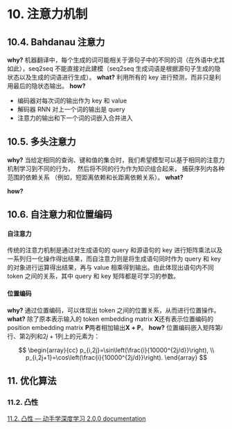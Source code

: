 # 10. 注意力机制

## 10.4. Bahdanau 注意力

**why?**
机器翻译中，每个生成的词可能相关于源句子中的不同的词（在外语中尤其如此），seq2seq 不能直接对此建模（seq2seq 生成词语是根据源句子生成的隐状态以及生成的词语进行生成）。
**what?**
利用所有的 key 进行预测，而非只是利用最后的隐状态输出。
**how?**

- 编码器对每次词的输出作为 key 和 value
- 解码器 RNN 对上一个词的输出是 query
- 注意力的输出和下一个词的词嵌入合并进入

## 10.5. 多头注意力

**why?**
当给定相同的查询、键和值的集合时，我们希望模型可以基于相同的注意力机制学习到不同的行为，  然后将不同的行为作为知识组合起来， 捕获序列内各种范围的依赖关系 （例如，短距离依赖和长距离依赖关系）。
**what?**

**how?**

## 10.6. 自注意力和位置编码

#### 自注意力

传统的注意力机制是通过对生成语句的 query 和源语句的 key 进行矩阵乘法以及一系列归一化操作得出结果，而自注意力则是将生成语句同时作为 query 和 key 的对象进行运算得出结果，再与 value 相乘得到输出。由此体现出语句内不同 token 之间的关系，其中 query 和 key 矩阵都是可学习的参数。

#### 位置编码

**why?**
通过位置编码，可以体现出 token 之间的位置关系，从而进行位置操作。
**what?**
除了原本表示输入的 token embedding matrix $\mathbf{X}$还有表示位置编码的 position embedding matrix $\mathbf{P}$两者相加输出$\mathbf{X+P}$。
**how?**
位置编码嵌入矩阵第$i$行、第$2j$列和$2j+1$列上的元素为：

$$
\begin{array}{cc}
p_{i,2j}=\sin\left(\frac{i}{10000^{2j/d}}\right), \\
p_{i,2j+1}=\cos\left(\frac{i}{10000^{2j/d}}\right).
\end{array}
$$

## 11. 优化算法

### 11.2. 凸性

[11.2. 凸性 — 动手学深度学习 2.0.0 documentation](https://zh.d2l.ai/chapter_optimization/convexity.html)
